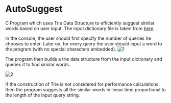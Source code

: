 # AutoSuggest

C Program which uses Trie Data Structure to efficiently suggest similar words based on user input.
The input dictionary file is taken from  <a href="https://github.com/dwyl/english-words/blob/master/words.txt">here</a>.

In the console, the user should first specify the number of queries he chooses to enter.
Later on, for every query the user should input a word to the program (with no special characters embedded).
![1](https://cloud.githubusercontent.com/assets/21156001/18409811/687e5be0-776e-11e6-80cb-3791bdfe9587.JPG)


The program then builds a trie data structure from the input dictionary and queries it to find similar words. 

![2](https://cloud.githubusercontent.com/assets/21156001/18409815/870fd50c-776e-11e6-9fb5-610852aa9bef.JPG)



If the construction of Trie is not considered for performance calculations, 
then the program suggests all the similar words in linear time proportional to the length of the input query string.
